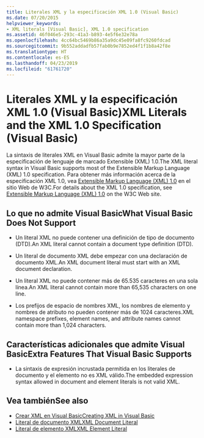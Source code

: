```yaml
---
title: Literales XML y la especificación XML 1.0 (Visual Basic)
ms.date: 07/20/2015
helpviewer_keywords:
- XML literals [Visual Basic], XML 1.0 specification
ms.assetid: 46f046e5-293c-41a3-b893-4e5f6e32e78a
ms.openlocfilehash: 4cc64bc5469b86a35a9dc45e09fa8fc9260fdcad
ms.sourcegitcommit: 9b552addadfb57fab0b9e7852ed4f1f1b8a42f8e
ms.translationtype: HT
ms.contentlocale: es-ES
ms.lasthandoff: 04/23/2019
ms.locfileid: "61761720"
---
```

# <a name="xml-literals-and-the-xml-10-specification-visual-basic"></a><span data-ttu-id="dc74a-102">Literales XML y la especificación XML 1.0 (Visual Basic)</span><span class="sxs-lookup"><span data-stu-id="dc74a-102">XML Literals and the XML 1.0 Specification (Visual Basic)</span></span>
<span data-ttu-id="dc74a-103">La sintaxis de literales XML en Visual Basic admite la mayor parte de la especificación de lenguaje de marcado Extensible (XML) 1.0.</span><span class="sxs-lookup"><span data-stu-id="dc74a-103">The XML literal syntax in Visual Basic supports most of the Extensible Markup Language (XML) 1.0 specification.</span></span> <span data-ttu-id="dc74a-104">Para obtener más información acerca de la especificación XML 1.0, vea [Extensible Markup Language (XML) 1.0](https://www.w3.org/TR/xml) en el sitio Web de W3C.</span><span class="sxs-lookup"><span data-stu-id="dc74a-104">For details about the XML 1.0 specification, see [Extensible Markup Language (XML) 1.0](https://www.w3.org/TR/xml) on the W3C Web site.</span></span>  
  
## <a name="what-visual-basic-does-not-support"></a><span data-ttu-id="dc74a-105">Lo que no admite Visual Basic</span><span class="sxs-lookup"><span data-stu-id="dc74a-105">What Visual Basic Does Not Support</span></span>  
  
- <span data-ttu-id="dc74a-106">Un literal XML no puede contener una definición de tipo de documento (DTD).</span><span class="sxs-lookup"><span data-stu-id="dc74a-106">An XML literal cannot contain a document type definition (DTD).</span></span>  
  
- <span data-ttu-id="dc74a-107">Un literal de documento XML debe empezar con una declaración de documento XML.</span><span class="sxs-lookup"><span data-stu-id="dc74a-107">An XML document literal must start with an XML document declaration.</span></span>  
  
- <span data-ttu-id="dc74a-108">Un literal XML no puede contener más de 65.535 caracteres en una sola línea.</span><span class="sxs-lookup"><span data-stu-id="dc74a-108">An XML literal cannot contain more than 65,535 characters on one line.</span></span>  
  
- <span data-ttu-id="dc74a-109">Los prefijos de espacio de nombres XML, los nombres de elemento y nombres de atributo no pueden contener más de 1024 caracteres.</span><span class="sxs-lookup"><span data-stu-id="dc74a-109">XML namespace prefixes, element names, and attribute names cannot contain more than 1,024 characters.</span></span>  
  
## <a name="extra-features-that-visual-basic-supports"></a><span data-ttu-id="dc74a-110">Características adicionales que admite Visual Basic</span><span class="sxs-lookup"><span data-stu-id="dc74a-110">Extra Features That Visual Basic Supports</span></span>  
  
- <span data-ttu-id="dc74a-111">La sintaxis de expresión incrustada permitida en los literales de documento y el elemento no es XML válido.</span><span class="sxs-lookup"><span data-stu-id="dc74a-111">The embedded expression syntax allowed in document and element literals is not valid XML.</span></span>  
  
## <a name="see-also"></a><span data-ttu-id="dc74a-112">Vea también</span><span class="sxs-lookup"><span data-stu-id="dc74a-112">See also</span></span>

- [<span data-ttu-id="dc74a-113">Crear XML en Visual Basic</span><span class="sxs-lookup"><span data-stu-id="dc74a-113">Creating XML in Visual Basic</span></span>](../../../../visual-basic/programming-guide/language-features/xml/creating-xml.md)
- [<span data-ttu-id="dc74a-114">Literal de documento XML</span><span class="sxs-lookup"><span data-stu-id="dc74a-114">XML Document Literal</span></span>](../../../../visual-basic/language-reference/xml-literals/xml-document-literal.md)
- [<span data-ttu-id="dc74a-115">Literal de elemento XML</span><span class="sxs-lookup"><span data-stu-id="dc74a-115">XML Element Literal</span></span>](../../../../visual-basic/language-reference/xml-literals/xml-element-literal.md)
